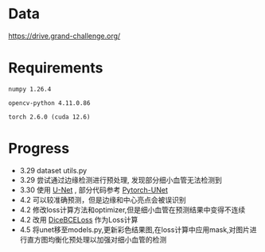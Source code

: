 # Data
https://drive.grand-challenge.org/
# Requirements
```numpy 1.26.4```

```opencv-python 4.11.0.86```

```torch 2.6.0 (cuda 12.6)```
# Progress
* 3.29 dataset utils.py
* 3.29 尝试通过边缘检测进行预处理, 发现部分细小血管无法检测到
* 3.30 使用 [U-Net](https://arxiv.org/pdf/1505.04597) , 部分代码参考 [Pytorch-UNet](https://github.com/milesial/Pytorch-UNet)
* 4.2 可以较准确预测，但是边缘和中心亮点会被误识别
* 4.2 修改loss计算方法和optimizer,但是细小血管在预测结果中变得不连续
* 4.2 改用 [DiceBCELoss](https://github.com/MilleXi/Retinal-vessel-segmentation/blob/main/loss.py) 作为Loss计算
* 4.5 将unet移至models.py,更新彩色结果图,在loss计算中应用mask,对图片进行直方图均衡化预处理以加强对细小血管的检测
